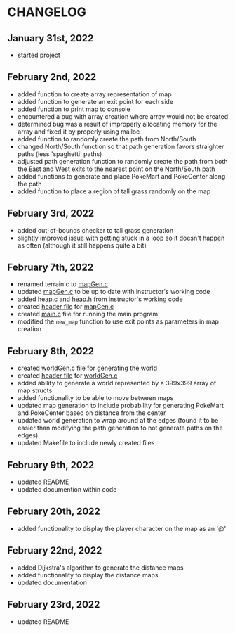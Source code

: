 # CHANGELOG

## January 31st, 2022
- started project

## February 2nd, 2022
- added function to create array representation of map
- added function to generate an exit point for each side
- added function to print map to console
- encountered a bug with array creation where array would not be created
- determined bug was a result of improperly allocating memory for the array and fixed it by properly using malloc
- added function to randomly create the path from North/South
- changed North/South function so that path generation favors straighter paths (less 'spaghetti' paths)
- adjusted path generation function to randomly create the path from both the East and West exits to the nearest point on the North/South path
- added functions to generate and place PokeMart and PokeCenter along the path
- added function to place a region of tall grass randomly on the map

## February 3rd, 2022
- added out-of-bounds checker to tall grass generation
- slightly improved issue with getting stuck in a loop so it doesn't happen as often (although it still happens quite a bit)

## February 7th, 2022
- renamed terrain.c to [mapGen.c](mapGen.c)
- updated [mapGen.c](mapGen.c) to be up to date with instructor's working code
- added [heap.c](heap.c) and [heap.h](heap.h) from instructor's working code
- created [header file](mapGen.h) for [mapGen.c](mapGen.c)
- created [main.c](main.c) file for running the main program
- modified the `new_map` function to use exit points as parameters in map creation

## February 8th, 2022
- created [worldGen.c](worldGen.c) file for generating the world
- created [header file](worldGen.h) for [worldGen.c](worldGen.c)
- added ability to generate a world represented by a 399x399 array of map structs
- added functionality to be able to move between maps
- updated map generation to include probability for generating PokeMart and PokeCenter based on distance from the center
- updated world generation to wrap around at the edges (found it to be easier than modifying the path generation to not generate paths on the edges)
- updated Makefile to include newly created files

## February 9th, 2022
- updated README
- updated documention within code

## February 20th, 2022
- added functionality to display the player character on the map as an '@'

## February 22nd, 2022
- added Dijkstra's algorithm to generate the distance maps
- added functionality to display the distance maps
- updated documentation

## February 23rd, 2022
- updated README